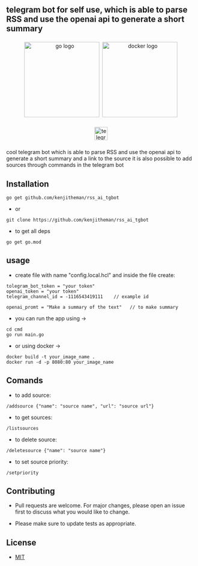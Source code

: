 <h2 align="left">telegram bot for self use, which is able to parse RSS and use the openai api to generate a short summary</h2>

###

<div align="center">
  <img src="https://cdn.jsdelivr.net/gh/devicons/devicon/icons/go/go-original.svg" height="200" alt="go logo"  />
  <img width="" />
  <img src="https://cdn.jsdelivr.net/gh/devicons/devicon/icons/docker/docker-original.svg" height="200" alt="docker logo"  />
</div>

###

<div align="center">
  <a href="#" target="_blank">
    <img src="https://img.shields.io/static/v1?message=bot_ai_rss_man&logo=telegram&label=&color=2CA5E0&logoColor=white&labelColor=&style=for-the-badge" height="35" alt="telegram logo"  />
  </a>
</div>

###

cool telegram bot 
which is able to parse RSS and use the openai api to generate a short summary and a link to the source
it is also possible to add sources through commands in the telegram bot

## Installation

```
go get github.com/kenjitheman/rss_ai_tgbot
```

- or

```
git clone https://github.com/kenjitheman/rss_ai_tgbot 
```
- to get all deps

```
go get go.mod
```

## usage
- create file with name "config.local.hcl" and inside the file create:
```
tolegram_bot_token = "your token"
openai_token = "your token"
telegram_channel_id = -1116543419111    // example id

openai_promt = "Make a summary of the text"   // to make summary
```
- you can run the app using ->
```
cd cmd
go run main.go
```

- or using docker ->
```
docker build -t your_image_name .
docker run -d -p 8080:80 your_image_name
```

## Comands
- to add source:
```
/addsource {"name": "source name", "url": "source url"}
```
- to get sources:
```
/listsources
```
- to delete source:
```
/deletesource {"name": "source name"}
```
- to set source priority:
```
/setpriority 
```

## Contributing

- Pull requests are welcome. For major changes, please open an issue first
to discuss what you would like to change.

- Please make sure to update tests as appropriate.

## License

- [MIT](https://choosealicense.com/licenses/mit/)
